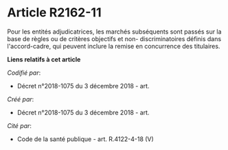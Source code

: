 # Article R2162-11

Pour les entités adjudicatrices, les marchés subséquents sont passés sur la base de règles ou de critères objectifs et non-
discriminatoires définis dans l'accord-cadre, qui peuvent inclure la remise en concurrence des titulaires.

**Liens relatifs à cet article**

_Codifié par_:

  - Décret n°2018-1075 du 3 décembre 2018 - art.

_Créé par_:

  - Décret n°2018-1075 du 3 décembre 2018 - art.

_Cité par_:

  - Code de la santé publique - art. R.4122-4-18 (V)
